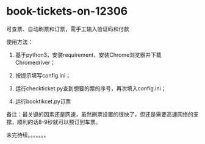 # book-tickets-on-12306

可查票、自动刷票和订票，需手工输入验证码和付款

使用方法：

1. 基于python3，安装requirement，安装Chrome浏览器并下载Chromedriver；

2. 按提示填写config.ini；

3. 运行checkticket.py查到想要的票的序号，再次填入config.ini；

4. 运行booktikcet.py订票

备注：最关键的因素还是网速，虽然刷票设置的很快了，但还是需要高速网络的支撑，顺利的话8-9秒就可以预订到车票。

未完待续。。。。。。。
